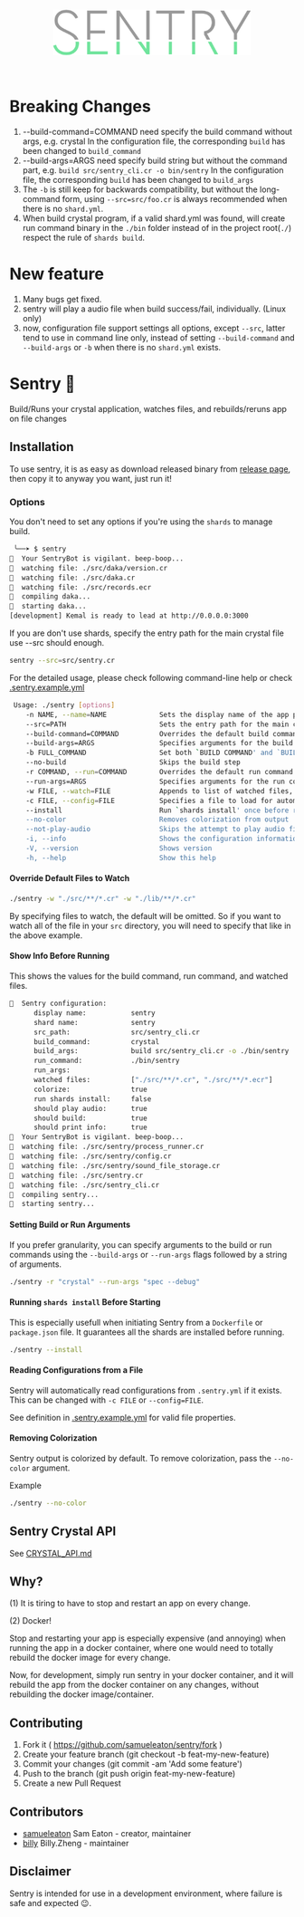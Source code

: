 <br>
<p align="center">
<img width="350" title="cubbie" alt="cubbie!" src="https://raw.githubusercontent.com/samueleaton/design/master/sentry.png">
</p>
<br>

# Breaking Changes

1. --build-command=COMMAND need specify the build command without args, e.g. crystal
    In the configuration file, the corresponding `build`  has been changed to `build_command`
2. --build-args=ARGS need specify build string but without the command part, e.g. `build src/sentry_cli.cr -o bin/sentry`
   In the configuration file, the corresponding `build`  has been changed to `build_args`
3. The `-b` is still keep for backwards compatibility, but without the long-command form, 
   using `--src=src/foo.cr` is always recommended when there is no `shard.yml`.
4. When build crystal program, if a valid shard.yml was found, will create run command binary in the `./bin` 
   folder instead of in the project root(`./`) respect the rule of `shards build`.
   

# New feature

1. Many bugs get fixed.
2. sentry will play a audio file when build success/fail, individually. (Linux only)
3. now, configuration file support settings all options, except `--src`, latter tend to use in command line only,
   instead of setting `--build-command` and `--build-args` or `-b` when there is no `shard.yml` exists.

# Sentry 🤖

Build/Runs your crystal application, watches files, and rebuilds/reruns app on file changes

## Installation

To use sentry, it is as easy as download released binary from [release page](https://github.com/crystal-china/sentry/releases), then copy it to anyway you want, just run it!

### Options

You don't need to set any options if you're using the `shards` to manage build.

```bash
 ╰──➤ $ sentry
🤖  Your SentryBot is vigilant. beep-boop...
🤖  watching file: ./src/daka/version.cr
🤖  watching file: ./src/daka.cr
🤖  watching file: ./src/records.ecr
🤖  compiling daka...
🤖  starting daka...
[development] Kemal is ready to lead at http://0.0.0.0:3000
```

If you are don't use shards, specify the entry path for the main crystal file use --src should enough.

```bash
sentry --src=src/sentry.cr
```

For the detailed usage, please check following command-line help or check [.sentry.example.yml](./.sentry.example.yml) 

```bash
 Usage: ./sentry [options]
    -n NAME, --name=NAME             Sets the display name of the app process (default: sentry)
    --src=PATH                       Sets the entry path for the main crystal file inferred from shard.yml (default: src/sentry_cli.cr)
    --build-command=COMMAND          Overrides the default build command (default: crystal)
    --build-args=ARGS                Specifies arguments for the build command (default: build src/sentry_cli.cr -o ./bin/sentry)
    -b FULL_COMMAND                  Set both `BUILD COMMAND' and `BUILD ARGS', for backwards compatibility (default: crystal build src/sentry_cli.cr -o ./bin/sentry)
    --no-build                       Skips the build step
    -r COMMAND, --run=COMMAND        Overrides the default run command inferred from shard.yml (default: ./bin/sentry)
    --run-args=ARGS                  Specifies arguments for the run command, (default: '')
    -w FILE, --watch=FILE            Appends to list of watched files, (will overrides default: ["./src/**/*.cr", "./src/**/*.ecr"])
    -c FILE, --config=FILE           Specifies a file to load for automatic configuration (default: .sentry.yml)
    --install                        Run `shards install' once before running Sentry build and run commands
    --no-color                       Removes colorization from output
    --not-play-audio                 Skips the attempt to play audio file with `aplay' from `alsa-utils' package when building on Linux succeeds or fails
    -i, --info                       Shows the configuration informations
    -V, --version                    Shows version
    -h, --help                       Show this help
```

#### Override Default Files to Watch

```bash
./sentry -w "./src/**/*.cr" -w "./lib/**/*.cr"
```

By specifying files to watch, the default will be omitted. So if you want to watch all of the file in your `src` directory, you will need to specify that like in the above example.

#### Show Info Before Running

This shows the values for the build command, run command, and watched files.

```bash
🤖  Sentry configuration:
      display name:           sentry
      shard name:             sentry
      src_path:               src/sentry_cli.cr
      build_command:          crystal
      build_args:             build src/sentry_cli.cr -o ./bin/sentry
      run_command:            ./bin/sentry
      run_args:
      watched files:          ["./src/**/*.cr", "./src/**/*.ecr"]
      colorize:               true
      run shards install:     false
      should play audio:      true
      should build:           true
      should print info:      true
🤖  Your SentryBot is vigilant. beep-boop...
🤖  watching file: ./src/sentry/process_runner.cr
🤖  watching file: ./src/sentry/config.cr
🤖  watching file: ./src/sentry/sound_file_storage.cr
🤖  watching file: ./src/sentry.cr
🤖  watching file: ./src/sentry_cli.cr
🤖  compiling sentry...
🤖  starting sentry...
```

#### Setting Build or Run Arguments

If you prefer granularity, you can specify arguments to the build or run commands using the `--build-args` or `--run-args` flags followed by a string of arguments.

```bash
./sentry -r "crystal" --run-args "spec --debug"
```

#### Running `shards install` Before Starting

This is especially usefull when initiating Sentry from a `Dockerfile` or `package.json` file. It guarantees all the shards are installed before running.

```bash
./sentry --install
```

#### Reading Configurations from a File

Sentry will automatically read configurations from `.sentry.yml` if it exists. This can be changed with `-c FILE` or `--config=FILE`.

See definition in [.sentry.example.yml](./.sentry.example.yml) for valid file properties.

#### Removing Colorization

Sentry output is colorized by default. To remove colorization, pass the `--no-color` argument.

Example

```bash
./sentry --no-color
```

## Sentry Crystal API

See [CRYSTAL_API.md](./CRYSTAL_API.md)

## Why?

(1) It is tiring to have to stop and restart an app on every change.

(2) Docker!

Stop and restarting your app is especially expensive (and annoying) when running the app in a docker container, where one would need to totally rebuild the docker image for every change.

Now, for development, simply run sentry in your docker container, and it will rebuild the app from the docker container on any changes, without rebuilding the docker image/container.

## Contributing

1. Fork it ( https://github.com/samueleaton/sentry/fork )
2. Create your feature branch (git checkout -b feat-my-new-feature)
3. Commit your changes (git commit -am 'Add some feature')
4. Push to the branch (git push origin feat-my-new-feature)
5. Create a new Pull Request

## Contributors

- [samueleaton](https://github.com/samueleaton) Sam Eaton - creator, maintainer
- [billy](http://github.com/zw963) Billy.Zheng - maintainer

## Disclaimer

Sentry is intended for use in a development environment, where failure is safe and expected 😉.
